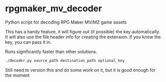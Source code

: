# rpgmaker_mv_decoder

Python script for decoding RPG Maker MV/MZ game assets

This has a handy feature, it will figure out (if possible) the key automatically.  It will also use the file header info for creating the extension.  If you know the key, you can pass it in.

Runs significantly faster than other solutions.

```bash
./decoder.py source_path destination_path optional_key 
```

Still need to version this and do some work on it, but it is good enough for the moment
